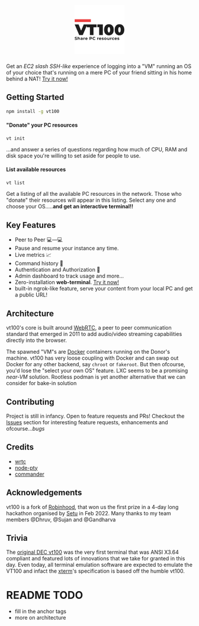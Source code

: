 <p align="center">
<img src="./logo.png" style="margin:5pt; height:100pt;"/>
</p>

Get an <i>EC2 slash SSH-like</i> experience of logging into a "VM" running an OS of your choice that's running on a mere PC of your friend sitting in his home behind a NAT! <a href="">Try it now!</a>

## Getting Started
```bash
npm install -g vt100
```

#### "Donate" your PC resources
```bash
vt init
```
...and answer a series of questions regarding how much of CPU, RAM and disk space you're willing to set aside for people to use.

#### List available resources
```bash
vt list
```
Get a listing of all the available PC resources in the network. Those who "donate" their resources will appear in this listing. Select any one and choose your OS.....**and get an interactive terminal!!**

## Key Features
- Peer to Peer :computer:—:computer: 
- Pause and resume your instance any time.
- Live metrics :chart_with_upwards_trend:
- Command history :footprints:
- Authentication and Authorization :busts_in_silhouette:
- Admin dashboard to track usage and more...
- Zero-installation **web-terminal**. <a href="">Try it now!</a>
- built-in ngrok-like feature, serve your content from your local PC and get a public URL!
## Architecture
vt100's core is built around <a href="">WebRTC</a>, a peer to peer communication standard that emerged in 2011 to add audio/video streaming capabilities directly into the browser.

The spawned "VM"s are <a href="">Docker</a> containers running on the Donor's machine. vt100 has very loose coupling with Docker and can swap out Docker for any other backend, say `chroot` or `fakeroot`. But then ofcourse, you'd lose the "select your own OS" feature. LXC seems to be a promising _near-VM_ solution. Rootless podman is yet another alternative that we can consider for bake-in solution

## Contributing
Project is still in infancy. Open to feature requests and PRs! Checkout the <a href="">Issues</a> section for interesting feature requests, enhancements and ofcourse..._bugs_
## Credits
- <a href="">wrtc</a>
- <a href="">node-pty</a>
- <a href="">commander</a>

## Acknowledgements
vt100 is a fork of <a href="">Robinhood</a>, that won us the first prize in a 4-day long hackathon organised by <a href="">Setu</a> in Feb 2022. Many thanks to my team members @Dhruv, @Sujan and @Gandharva

## Trivia
The <a href="">original DEC vt100</a> was the very first terminal that was ANSI X3.64 compliant and featured lots of innovations that we take for granted in this day. Even today, all terminal emulation software are expected to emulate the VT100 and infact the <a href="https://en.wikipedia.org/wiki/Xterm">xterm</a>'s specification is based off the humble vt100.
# README TODO
- fill in the anchor tags
- more on architecture